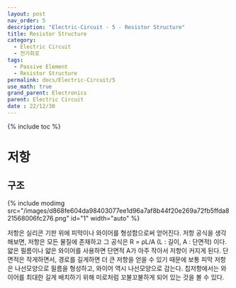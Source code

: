 ```yaml
---
layout: post
nav_order: 5
description: "Electric-Circuit - 5 - Resistor Structure"
title: Resistor Structure
category: 
  - Electric Circuit
  - 전기회로
tags: 
  - Passive Element
  - Resistor Structure
permalink: docs/Electric-Circuit/5
use_math: true
grand_parent: Electronics
parent: Electric Circuit
date : 22/12/30
---
```


{% include toc %}

# 저항
## 구조
{% include modimg src="/images/d868fe604da98403077ee1d96a7af8b44f20e269a72fb5ffda821568006fc276.png" id="1" width="auto" %}  

저항은 실리콘 기판 위에 피막이나 와이어를 형성함으로써 얻어진다. 저항 공식을 생각해보면, 저항은 모든 물질에 존재하고 그 공식은 R = ρL/A (L : 길이, A : 단면적) 이다. 얇은 필름이나 얇은 와이어를 사용하면 단면적 A가 아주 작아서 저항이 커지게 된다. 단면적은 작게하면서, 경로를 길게하면 더 큰 저항을 얻을 수 있기 때문에 보통 피막 저항은 나선모양으로 필름을 형성하고, 와이어 역시 나선모양으로 감는다. 칩저항에서는 와이어를 최대한 길게 배치하기 위해 미로처럼 꼬불꼬불하게 되어 있는 것을 볼 수 있다.  






